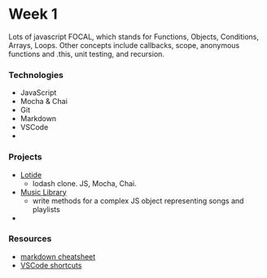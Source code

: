 # Week 1

Lots of javascript FOCAL, which stands for Functions, Objects, Conditions, Arrays, Loops. Other concepts include callbacks, scope, anonymous functions and .this, unit testing, and recursion.

### Technologies
- JavaScript
- Mocha & Chai
- Git
- Markdown
- VSCode
- 

### Projects
- [Lotide](https://github.com/DexTheFish/lotide)
  - lodash clone. JS, Mocha, Chai.
- [Music Library](https://gist.github.com/DexTheFish/0eaa684daea3ff4115d0dd3be203c3f4)
  - write methods for a complex JS object representing songs and playlists
- 


### Resources
- [markdown cheatsheet](https://github.com/adam-p/markdown-here/wiki/Markdown-Cheatsheet)
- [VSCode shortcuts](https://code.visualstudio.com/shortcuts/keyboard-shortcuts-windows.pdf)
